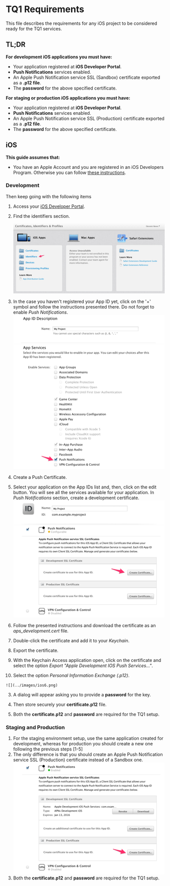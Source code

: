 # TQ1 Requirements

This file describes the requirements for any iOS project to be considered ready for the TQ1 services.

## TL;DR

**For development iOS applications you must have:**

- Your application registered at **iOS Developer Portal**.
- **Push Notifications** services enabled.
- An Apple Push Notification service SSL (Sandbox) certificate exported as a **.p12 file**.
- The **password** for the above specified certificate.

**For staging or production iOS applications you must have:**

- Your application registered at **iOS Developer Portal**.
- **Push Notifications** services enabled.
- An Apple Push Notification service SSL (Production) certificate exported as a **.p12 file**.
- The **password** for the above specified certificate.

## iOS

**This guide assumes that:**

- You have an Apple Account and you are registered in an iOS Developers Program. Otherwise you can follow [these instructions](https://developer.apple.com/programs/ios/).

### Development
Then keep going with the following items

1. Access your [iOS Developer Portal](https://developer.apple.com/account/overview.action/).
2. Find the identifiers section.

    ![](../images/ios1.png)
3. In the case you haven't registered your App ID yet, click on the '+' symbol and follow the instructions presented there. Do not forget to enable *Push Notifications*.
    ![](../images/ios2.png)
    ![](../images/ios3.png)
4. Create a Push Certificate.
  1. Select your application on the App IDs list and, then, click on the edit button. You will see all the services available for your application. In *Push Notifications* section, create a development certificate.
    ![](../images/ios4.png)
    ![](../images/ios5.png)
  2. Follow the presented instructions and download the certificate as an *aps_development.cert* file.
  3. Double-click the certificate and add it to your *Keychain*.

5. Export the certificate.
  1. With the Keychain Access application open, click on the certificate and select the option *Export "Apple Development IOS Push Services..."*.
  2. Select the option *Personal Information Exchange (.p12)*.

    ![](../images/ios6.png)
  3. A dialog will appear asking you to provide a **password** for the key.  
  4. Then store securely your **certificate.p12** file.

6. Both the **certificate.p12** and **password** are required for the TQ1 setup.

### Staging and Production
1. For the staging environment setup, use the same application created for development, whereas for production you should create a new one following the previous steps [1-5]
2. The only difference is that you should create an Apple Push Notification service SSL (Production) certificate instead of a Sandbox one.
    ![](../images/ios7.png)
3. Both the **certificate.p12** and **password** are required for the TQ1 setup.
